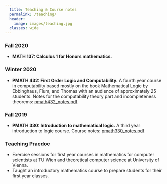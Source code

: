 ```yaml
---
  title: Teaching & Course notes
  permalink: /teaching/
  header:
    image: images/teaching.jpg
  classes: wide
---
```


### Fall 2020
* __MATH 137: Calculus 1 for Honors mathematics.__

### Winter 2020
* __PMATH 432: First Order Logic and Computability.__
A fourth year course in computability based mostly on the book Mathematical Logic by Ebbinghaus, Flum, and Thomas with an audience of approximately 25 students.
Notes for the computability theory part and incompleteness theorems: [pmath432_notes.pdf](/files/pmath432_notes.pdf)

### Fall 2019
* __PMATH 330: Introduction to mathematical logic.__
A third year introduction to logic course. Course notes: [pmath330_notes.pdf](/files/pmath330_notes.pdf)

### Teaching Praedoc
* Exercise sessions for first year courses in mathematics for computer scientists at TU Wien and theoretical computer science at University of Vienna. 
* Taught an introductory mathematics course to prepare students for their first year classes.

